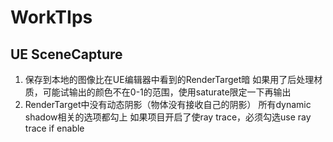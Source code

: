 # WorkTIps

## UE SceneCapture 
1. 保存到本地的图像比在UE编辑器中看到的RenderTarget暗
   如果用了后处理材质，可能试输出的颜色不在0-1的范围，使用saturate限定一下再输出
2. RenderTarget中没有动态阴影（物体没有接收自己的阴影）
   所有dynamic shadow相关的选项都勾上
   如果项目开启了使ray trace，必须勾选use ray trace if enable
